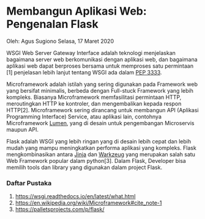 # Membangun Aplikasi Web: Pengenalan Flask
Oleh: Agus Sugiono
Selasa, 17 Maret 2020

WSGI Web Server Gateway Interface adalah teknologi menjelaskan bagaimana
server web berkomunikasi dengan aplikasi web, dan bagaimana aplikasi web dapat
berproses bersama untuk memproses satu permintaan [1] penjelasan lebih lanjut
tentang WSGI ada dalam [PEP 3333](https://wsgi.readthedocs.io/en/latest/what.html).


Microframework adalah istilah yang sering digunakan pada Framework web yang
bersifat minimalis, berbeda dengan Full-stuck Framework yang lebih kompleks.
Biasanya Microframework memfasilitasi permintaan HTTP, meroutingkan HTTP ke
kontroler, dan mengembalikan kepada respon HTTP[2]. Microframework sering dirancang
untuk membangun API (Aplikasi Programming Interface) Service, atau aplikasi lain,
contohnya Microframework [Lumen](https://lumen.laravel.com/), yang di desain untuk
pengembangan Microservis maupun API.


Flask adalah WSGI yang lebih ringan yang di desain lebih cepat dan lebih mudah
yang mampu meningkatkan performa aplikasi yang kompleks. Flask mengkombinasikan
antara [Jinja](https://palletsprojects.com/p/werkzeug) dan [Warkzeug](https://palletsprojects.com/p/jinja)
yang merupakan salah satu Web Framework popular dalam python[3]. Dalam Flask, Developer
bisa memilih tools dan library yang digunakan dalam project Flask.

### Daftar Pustaka

1. https://wsgi.readthedocs.io/en/latest/what.html
2. https://en.wikipedia.org/wiki/Microframework#cite_note-1
3. https://palletsprojects.com/p/flask/
